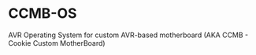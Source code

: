 # CCMB-OS
AVR Operating System for custom AVR-based motherboard (AKA CCMB - Cookie Custom MotherBoard) 
